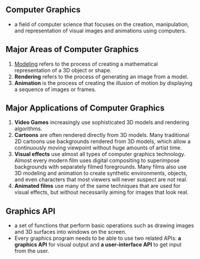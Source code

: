 ## Computer Graphics
- a field of computer science that focuses on the creation, manipulation, and representation of visual images and animations using computers.

## Major Areas of Computer Graphics
1. [Modeling]() refers to the process of creating a mathematical representation of a 3D object or shape.
2. **Rendering** refers to the process of generating an image from a model.
3. **Animation** is the process of creating the illusion of motion by displaying a sequence of images or frames.

## Major Applications of Computer Graphics
1. **Video Games** increasingly use sophisticated 3D models and rendering algorithms.
2. **Cartoons** are often rendered directly from 3D models. Many traditional 2D cartoons use backgrounds rendered from 3D models, which allow a continuously moving viewpoint without huge amounts of artist time.
3. **Visual effects** use almost all types of computer graphics technology. Almost every modern film uses digital compositing to superimpose backgrounds with separately filmed foregrounds. Many films also use 3D modeling and animation to create synthetic environments, objects, and even characters that most viewers will never suspect are not real.
4. **Animated films** use many of the same techniques that are used for visual effects, but without necessarily aiming for images that look real.

## Graphics API
- a set of functions that perform basic operations such as drawing images and 3D surfaces into windows on the screen.
- Every graphics program needs to be able to use two related APIs: **a graphics API** for visual output and **a user-interface API** to get input from the user.
